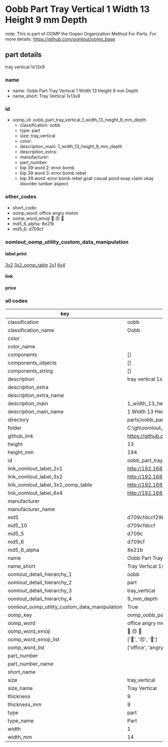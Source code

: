 # Oobb Part Tray Vertical 1 Width 13 Height 9 mm Depth  

note: This is part of OOMP the Oopen Organization Method For Parts. For more details: https://github.com/oomlout/oomp_base

##  part details
  



tray vertical 1x13x9



### name
* name: Oobb Part Tray Vertical 1 Width 13 Height 9 mm Depth
* name_short: Tray Vertical 1x13x9 
### id
* oomp_id: oobb_part_tray_vertical_1_width_13_height_9_mm_depth
  * classification: oobb
  * type: part
  * size: tray_vertical
  * color: 
  * description_main: 1_width_13_height_9_mm_depth
  * description_extra: 
  * manufacturer: 
  * part_number: 
  * bip 39 word 2: error bomb
  * bip 39 word 3: error bomb rebel
  * bip 39 word: error bomb rebel goat casual pond soap claim okay disorder lumber aspect

### other_codes
* short_code: 
* oomp_word: office angry melon
* oomp_word_emoji :office: :angry: :melon:
* md5_6_alpha: 8e21b
* md5_6: d709cf






### oomlout_oomp_utility_custom_data_manipulation
#### label print
[3x2](http://192.168.1.245:1112/?label=oomp%208e21b)
[3x2_oomp_table](http://192.168.1.108:1112/?label=oomp%208e21b)
[2x1](http://192.168.1.242:1112/?label=oomp%208e21b)
[6x4](http://192.168.1.55:1112/?label=oomp%208e21b)    

#### link

                              

#### price







### all codes 
| key | value |  
| --- | --- |  
| classification | oobb |  
| classification_name | Oobb |  
| color |  |  
| color_name |  |  
| components | [] |  
| components_objects | [] |  
| components_string | [] |  
| description | tray vertical 1x13x9 |  
| description_extra |  |  
| description_extra_name |  |  
| description_main | 1_width_13_height_9_mm_depth |  
| description_main_name | 1 Width 13 Height 9 mm Depth |  
| directory | parts/oobb_part_tray_vertical_1_width_13_height_9_mm_depth |  
| folder | C:\gh\oomlout_oobb_version_4_generated_parts\parts\oobb_part_tray_vertical_1_width_13_height_9_mm_depth |  
| github_link | https://github.com/oomlout/oomlout_oomp_part_src/tree/main/parts/oobb_part_tray_vertical_1_width_13_height_9_mm_depth |  
| height | 13 |  
| height_mm | 194 |  
| id | oobb_part_tray_vertical_1_width_13_height_9_mm_depth |  
| link_oomlout_label_2x1 | http://192.168.1.242:1112/?label=oomp%208e21b |  
| link_oomlout_label_3x2 | http://192.168.1.245:1112/?label=oomp%208e21b |  
| link_oomlout_label_3x2_oomp_table | http://192.168.1.108:1112/?label=oomp%208e21b |  
| link_oomlout_label_6x4 | http://192.168.1.55:1112/?label=oomp%208e21b |  
| manufacturer |  |  
| manufacturer_name |  |  
| md5 | d709cfdccf29b9b69f11d64166464a66 |  
| md5_10 | d709cfdccf |  
| md5_5 | d709c |  
| md5_6 | d709cf |  
| md5_6_alpha | 8e21b |  
| name | Oobb Part Tray Vertical 1 Width 13 Height 9 mm Depth |  
| name_short | Tray Vertical 1x13x9  |  
| oomlout_detail_hierarchy_1 | oobb |  
| oomlout_detail_hierarchy_2 | part |  
| oomlout_detail_hierarchy_3 | tray_vertical |  
| oomlout_detail_hierarchy_4 | 9_mm_depth |  
| oomlout_oomp_utility_custom_data_manipulation | True |  
| oomp_key | oomp_oobb_part_tray_vertical_1_width_13_height_9_mm_depth |  
| oomp_word | office angry melon |  
| oomp_word_emoji | :office: :angry: :melon: |  
| oomp_word_emoji_list | [':office:', ':angry:', ':melon:'] |  
| oomp_word_list | ['office', 'angry', 'melon'] |  
| part_number |  |  
| part_number_name |  |  
| short_name |  |  
| size | tray_vertical |  
| size_name | Tray Vertical |  
| thickness | 9 |  
| thickness_mm | 9 |  
| type | part |  
| type_name | Part |  
| width | 1 |  
| width_mm | 14 |  
